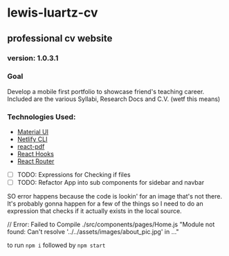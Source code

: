 # lewis-luartz-cv
## professional cv website
### version: 1.0.3.1 
### Goal
Develop a mobile first portfolio to showcase friend's teaching career. Included are the various Syllabi, Research Docs and C.V. (wetf this means) 
### Technologies Used:
- [Material UI](https://material-ui.com/) 
- [Netlify CLI](www.netlify.com/‎)
- [react-pdf](https://www.npmjs.com/package/react-pdf#browserify-and-others)
- [React Hooks](https://reactjs.org/docs/hooks-intro.html)
- [React Router](https://www.npmjs.com/package/react-router)

- [ ] TODO: Expressions for Checking if files
- [ ] TODO: Refactor App into sub components for sidebar and navbar

SO error happens because the code is lookin' for an image that's not there. It's probably gonna happen for a few of the things so I need to do an expression that checks if it actually exists in the local source.

// Error: Failed to Compile ./src/components/pages/Home.js "Module not found: Can't resolve '../../assets/images/about_pic.jpg' in ..."

to run `npm i` followed by `npm start`
